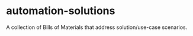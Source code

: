 # automation-solutions
A collection of Bills of Materials that address solution/use-case scenarios.  
